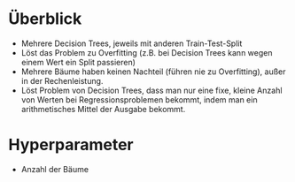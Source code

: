 # Überblick
- Mehrere Decision Trees, jeweils mit anderen Train-Test-Split
- Löst das Problem zu Overfitting (z.B. bei Decision Trees kann wegen einem Wert ein Split passieren)
- Mehrere Bäume haben keinen Nachteil (führen nie zu Overfitting), außer in der Rechenleistung. 
- Löst Problem von Decision Trees, dass man nur eine fixe, kleine Anzahl von Werten bei Regressionsproblemen bekommt, indem man ein arithmetisches Mittel der Ausgabe bekommt.

# Hyperparameter
- Anzahl der Bäume